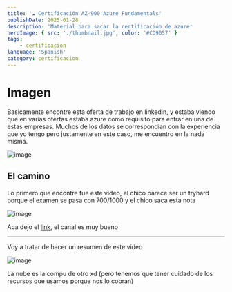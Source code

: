 ```yaml
---
title: '☁️ Certificación AZ-900 Azure Fundamentals'
publishDate: 2025-01-28
description: 'Material para sacar la certificación de azure'
heroImage: { src: './thumbnail.jpg', color: '#CD9057' }
tags: 
    - certificacion
language: 'Spanish'
category: certificacion
---
```


# Imagen

Basicamente encontre esta oferta de trabajo en linkedin, y estaba viendo que en varias ofertas estaba azure como requisito para entrar en una de estas empresas. Muchos de los datos se correspondian con la experiencia que yo tengo pero justamente en este caso, me encuentro en la nada misma.

![image](https://github.com/user-attachments/assets/09b4cb3e-1f1e-4454-829e-d211e22f7227)

## El camino

Lo primero que encontre fue este video, el chico parece ser un tryhard porque el examen se pasa con 700/1000 y el chico saca esta nota

![image](https://github.com/user-attachments/assets/a7856dfe-56e9-40a2-8ad4-e1cb6059f1a7)

Aca dejo el [link](https://youtu.be/xxfbuAF6Q-8?si=tM6m856pmqk2GKeR), el canal es muy bueno

--- 

Voy a tratar de hacer un resumen de este video

![image](https://github.com/user-attachments/assets/3d4f3a52-97d6-4e2e-b60a-23f0419fda4d)

La nube es la compu de otro xd (pero tenemos que tener cuidado de los recursos que usamos porque nos lo cobran)

